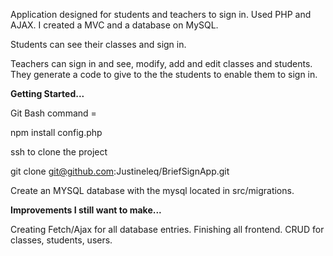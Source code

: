 Application designed for students and teachers to sign in. Used PHP and AJAX. I created a MVC and a database on MySQL. 

Students can see their classes and sign in.

Teachers can sign in and see, modify, add and edit classes and students. They generate a code to give to the the students to enable them to sign in. 

**Getting Started...**

Git Bash command = 

npm install config.php

ssh to clone the project

git clone git@github.com:Justineleq/BriefSignApp.git

Create an MYSQL database with the mysql located in src/migrations.

**Improvements I still want to make...**

Creating Fetch/Ajax for all database entries.
Finishing all frontend.
CRUD for classes, students, users.


